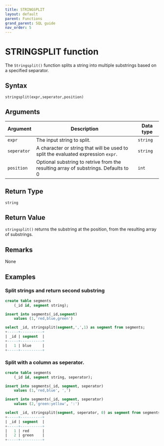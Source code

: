 ```yaml
---
title: STRINGSPLIT
layout: default
parent: Functions
grand_parent: SQL guide
nav_order: 5
---
```


# STRINGSPLIT function

The `Stringsplit()` function splits a string into multiple substrings based on a specified separator.

## Syntax

```
stringsplit(expr,seperator,position)
```

## Arguments

| Argument | Description | Data type |
|---|---|---|
| `expr` | The input string to split. | `string` |
| `seperator` | A character or string that will be used to split the evaluated expression `expr`. | `string` |
| `position` | Optional substring to retrive from the resulting array of substrings. Defaults to 0 | `int` |

## Return Type

`string`

## Return Value

`stringsplit()` returns the substring at the position, from the resulting array of substrings.

## Remarks

None

## Examples

### Split strings and return second substring

```sql
create table segments
    (_id id, segment string);

insert into segments(_id,segment)
    values (1,'red,blue,green')

select _id, stringsplit(segment,',',1) as segment from segments;
+-----+----------+
| _id | segment  |
+-----+----------+
|   1 | blue     |
+-----+----------+
```

### Split with a column as seperator.

```sql
create table segments
    (_id id, segment string, seperator);

insert into segments(_id, segment, seperator)
    values (1,'red,blue', ',')

insert into segments(_id, segment, seperator)
    values (2,'green:yellow', ':')

select _id, stringsplit(segment, seperator, 0) as segment from segments;
+-----+----------+
| _id | segment  |
+-----+----------+
|   1 | red      |
|   2 | green    |
+-----+----------+
```
